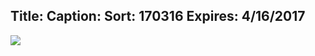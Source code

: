 Title: 
Caption: 
Sort: 170316
Expires: 4/16/2017
---
<a href="assets\img\Easter Egg Hunt Registration 2017.jpg" target="blank">
    <img class="img-responsive center-block" src="assets\img\EEH 2017.jpg"/>
</a>